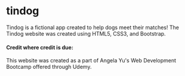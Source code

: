 # tindog

Tindog is a fictional app created to help dogs meet their matches! The Tindog website was created using HTML5, CSS3, and Bootstrap.

<h4>Credit where credit is due: </h4>
This website was created as a part of Angela Yu's Web Development Bootcamp offered through Udemy.
